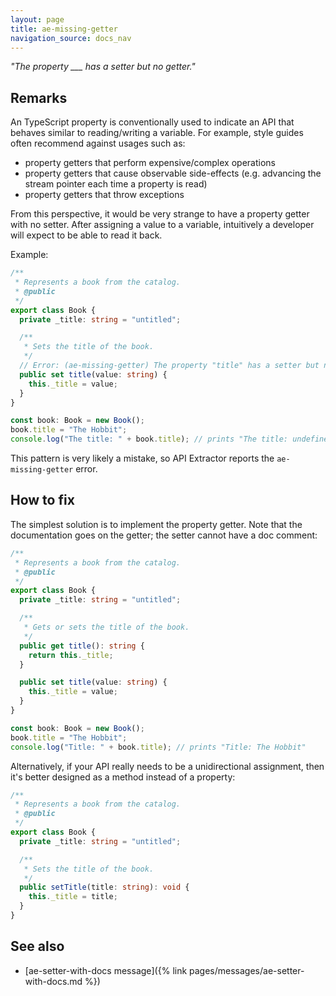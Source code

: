 ```yaml
---
layout: page
title: ae-missing-getter
navigation_source: docs_nav
---
```


*"The property ___ has a setter but no getter."*

## Remarks

An TypeScript property is conventionally used to indicate an API that behaves similar to reading/writing a variable.
For example, style guides often recommend against usages such as:

- property getters that perform expensive/complex operations
- property getters that cause observable side-effects (e.g. advancing the stream pointer each time a property is read)
- property getters that throw exceptions

From this perspective, it would be very strange to have a property getter with no setter.  After assigning a value
to a variable, intuitively a developer will expect to be able to read it back.

Example:

```ts
/**
 * Represents a book from the catalog.
 * @public
 */
export class Book {
  private _title: string = "untitled";

  /**
   * Sets the title of the book.
   */
  // Error: (ae-missing-getter) The property "title" has a setter but no getter.
  public set title(value: string) {
    this._title = value;
  }
}

const book: Book = new Book();
book.title = "The Hobbit";
console.log("The title: " + book.title); // prints "The title: undefined"
```

This pattern is very likely a mistake, so API Extractor reports the `ae-missing-getter` error.

## How to fix

The simplest solution is to implement the property getter.  Note that the documentation goes on the getter;
the setter cannot have a doc comment:

```ts
/**
 * Represents a book from the catalog.
 * @public
 */
export class Book {
  private _title: string = "untitled";

  /**
   * Gets or sets the title of the book.
   */
  public get title(): string {
    return this._title;
  }

  public set title(value: string) {
    this._title = value;
  }
}

const book: Book = new Book();
book.title = "The Hobbit";
console.log("Title: " + book.title); // prints "Title: The Hobbit"
```

Alternatively, if your API really needs to be a unidirectional assignment, then it's better designed as a method
instead of a property:

```ts
/**
 * Represents a book from the catalog.
 * @public
 */
export class Book {
  private _title: string = "untitled";

  /**
   * Sets the title of the book.
   */
  public setTitle(title: string): void {
    this._title = title;
  }
}
```

## See also

- [ae-setter-with-docs message]({% link pages/messages/ae-setter-with-docs.md %})

